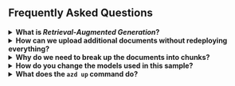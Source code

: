 ## Frequently Asked Questions

<details>
<summary><b>What is <em>Retrieval-Augmented Generation</em>?</b></summary><br>

Retrieval-Augmented Generation (RAG) is a method used in artificial intelligence, particularly in natural language processing, to generate text responses that are both contextually relevant and rich in content using AI models.

At its core, RAG involves two main components:

- **Retriever**: Think "_like a search engine_", finding relevant information from a knowledgebase, usually a vector database. In this sample, we're using Azure AI Search as our vector database.

- **Generator**: Acts like a writer, taking the prompt and information retrieved to create a response. We're using here a Large Language Model (LLM) for this task.

<div align="center">
  <img src="./images/rag.png" alt="Retrieval-Augmented Generation schema" width="640"/>
</div>

</details>

<details>
<summary><b>How can we upload additional documents without redeploying everything?</b></summary><br>

To upload more documents, first put your PDF document in the `data/` folder, then use one of these commands depending on your environment.

### For local development

Make sure your API is started by running `npm run start:api` from the root of the project. Then you can use one of the following commands to upload a new PDF document:

```bash
# If you're using a POSIX shell
curl -F "file=@data/<your-document.pdf>" http://localhost:7071/api/documents

# If you're using PowerShell
Invoke-RestMethod -Uri "http://localhost:7071/api/documents" -Method Post -InFile "./data/<your-document.pdf>"
```

You can also use the following command to reupload all PDFs file in the `/data` folder at once:

```bash
npm run upload:docs
```

### For the deployed version

First you need to find the URL of the deployed function. You can either look at the `packages/api/.env` file and search for the `API_URI` variable, or run this command to get the URL:

```bash
azd env get-values | grep API_URI
```

Then you can use the one of the following commands to upload a new PDF document:

```bash
# If you're using a POSIX shell
curl -F "file=@data/<your-document.pdf>" <your_api_url>/api/documents

# If you're using PowerShell
Invoke-RestMethod -Uri "<your_api_url>/api/documents" -Method Post -InFile "./data/<your-document.pdf>"
```

You can also use the following command to reupload all PDFs file in the `/data` folder at once:

```bash
node scripts/upload-documents.js <your_api_url>
```

</details>

<details>
<summary><b>Why do we need to break up the documents into chunks?</b></summary><br>

Chunking allows us to limit the amount of information we send to the LLM due to token limits. By breaking up the content, it allows us to easily find potential chunks of text that we can inject and improve the relevance of the results. The method of chunking we use leverages a sliding window of text such that sentences that end one chunk will start the next. This allows us to reduce the chance of losing the context of the text.

</details>

<details>
<summary><b>How do you change the models used in this sample?</b></summary><br>

You can use the environment variables to change the chat and embeddings models used in this sample when deployed.
Run these commands:

```bash
azd env set AZURE_OPENAI_API_MODEL gpt-4
azd env set AZURE_OPENAI_API_MODEL_VERSION  0125-preview
azd env set AZURE_OPENAI_API_EMBEDDINGS_MODEL text-embedding-3-large
azd env set AZURE_OPENAI_API_EMBEDDINGS_MODEL_VERSION 1
```

You may also need to adjust the capacity in `infra/main.bicep` file, depending on how much TPM your account is allowed.

### Local models

To change the local models used by Ollama, you can edit the file `packages/api/src/constants.ts`:

```typescript
export const ollamaEmbeddingsModel = 'all-minilm:l6-v2';
export const ollamaChatModel = 'mistral';
```

You can see the complete list of available models at https://ollama.ai/models.

After changing the models, you also need to fetch the new models by running the command:

```bash
ollama pull <model-name>
```

</details>

<details>
<summary><b>What does the <code>azd up</code> command do?</b></summary><br>

The `azd up` command comes from the [Azure Developer CLI](https://learn.microsoft.com/azure/developer/azure-developer-cli/overview), and takes care of both provisioning the Azure resources and deploying code to the selected Azure hosts.

The `azd up` command uses the `azure.yaml` file combined with the infrastructure-as-code `.bicep` files in the `infra/` folder. The `azure.yaml` file for this project declares several "hooks" for the prepackage step and postprovision steps. The `up` command first runs the `prepackage` hook which installs Node dependencies and builds the TypeScript files. It then packages all the code (both frontend and backend services) into a zip file which it will deploy later.

Next, it provisions the resources based on `main.bicep` and `main.parameters.json`. At that point, since there is no default value for the OpenAI resource location, it asks you to pick a location from a short list of available regions. Then it will send requests to Azure to provision all the required resources. With everything provisioned, it runs the `postprovision` hook to process the local data and add it to an Azure AI Search index.

Finally, it looks at `azure.yaml` to determine the Azure host (Functions and Static Web Apps, in this case) and uploads the zip to Azure. The `azd up` command is now complete, but it may take some time for the app to be fully available and working after the initial deploy.

Related commands are `azd provision` for just provisioning (if infra files change) and `azd deploy` for just deploying updated app code.

</details>

<!-- TODO: implement this in the code
<details>
<summary><b>I don't have access to Azure OpenAI, can I use the regular OpenAI API?</b></summary><br>

Yes! You can use the regular OpenAI API by setting the `OPENAI_URL` and the `OPENAI_KEY` environment variables. You can do this by running the following commands:

```bash
azd env set OPENAI_URL https://api.openai.com/v1/chat/completions
azd env set OPENAI_KEY <your-openai-api-key>
```

After setting these environment variables, you can run the `azd up` command to deploy the app.

</details> -->
